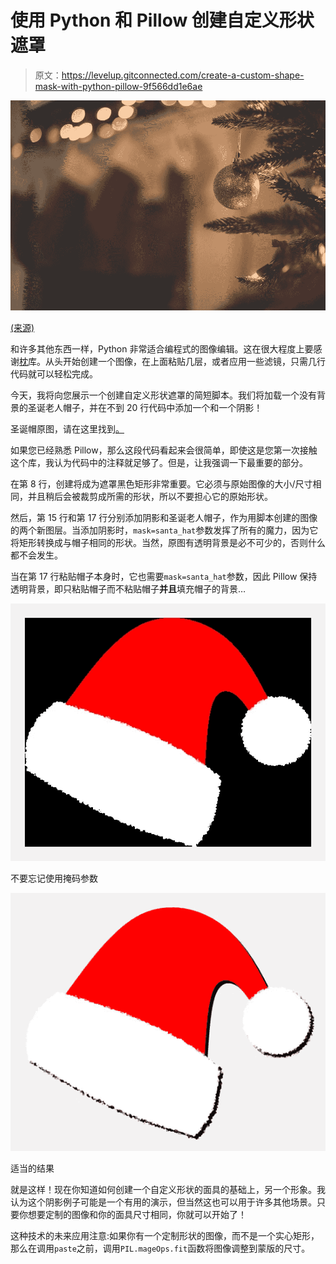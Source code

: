 # 使用 Python 和 Pillow 创建自定义形状遮罩

> 原文：<https://levelup.gitconnected.com/create-a-custom-shape-mask-with-python-pillow-9f566dd1e6ae>

![](img/0436d53912cbeb64dc0bc61e07c7b8c8.png)

[(来源)](https://unsplash.com/photos/SUTfFCAHV_A)

和许多其他东西一样，Python 非常适合编程式的图像编辑。这在很大程度上要感谢[枕](https://pillow.readthedocs.io/en/stable/)库。从头开始创建一个图像，在上面粘贴几层，或者应用一些滤镜，只需几行代码就可以轻松完成。

今天，我将向您展示一个创建自定义形状遮罩的简短脚本。我们将加载一个没有背景的圣诞老人帽子，并在不到 20 行代码中添加一个和一个阴影！

圣诞帽原图，请在这里找到[。](https://github.com/Ze1598/medium-articles/blob/master/Create%20a%20custom%20shape%20mask%20with%20Python%20%26%C2%A0Pillow/santa_hat.png)

如果您已经熟悉 Pillow，那么这段代码看起来会很简单，即使这是您第一次接触这个库，我认为代码中的注释就足够了。但是，让我强调一下最重要的部分。

在第 8 行，创建将成为遮罩黑色矩形非常重要。它必须与原始图像的大小/尺寸相同，并且稍后会被裁剪成所需的形状，所以不要担心它的原始形状。

然后，第 15 行和第 17 行分别添加阴影和圣诞老人帽子，作为用脚本创建的图像的两个新图层。当添加阴影时，`mask=santa_hat`参数发挥了所有的魔力，因为它将矩形转换成与帽子相同的形状。当然，原图有透明背景是必不可少的，否则什么都不会发生。

当在第 17 行粘贴帽子本身时，它也需要`mask=santa_hat`参数，因此 Pillow 保持透明背景，即只粘贴帽子而不粘贴帽子**并且**填充帽子的背景…

![](img/d2961cb85f00696936e4f5be749afbe4.png)

不要忘记使用掩码参数

![](img/990f6763fab9914f0e8ef66a45c9f687.png)

适当的结果

就是这样！现在你知道如何创建一个自定义形状的面具的基础上，另一个形象。我认为这个阴影例子可能是一个有用的演示，但当然这也可以用于许多其他场景。只要你想要定制的图像和你的面具尺寸相同，你就可以开始了！

这种技术的未来应用注意:如果你有一个定制形状的图像，而不是一个实心矩形，那么在调用`paste`之前，调用`PIL.mageOps.fit`函数将图像调整到蒙版的尺寸。
